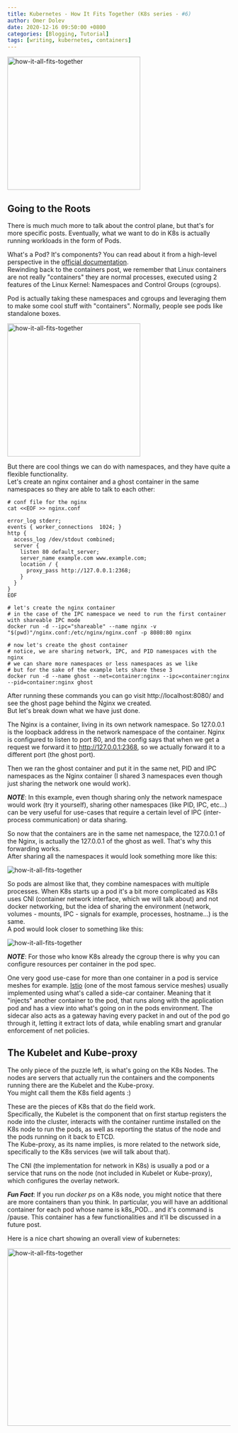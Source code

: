 ```yaml
---
title: Kubernetes - How It Fits Together (K8s series - #6)
author: Omer Dolev
date: 2020-12-16 09:50:00 +0800
categories: [Blogging, Tutorial]
tags: [writing, kubernetes, containers]
---
```


<img src="/assets/img/how-it-all-fits-together-1.png" alt="how-it-all-fits-together" align="middle" height="300"/>

## Going to the Roots

There is much much more to talk about the control plane, but that's for more specific posts. Eventually, what we want to do in K8s is actually running workloads in the form of Pods.

What's a Pod? It's components? You can read about it from a high-level perspective in the [official documentation](https://kubernetes.io/docs/concepts/workloads/pods/).  
Rewinding back to the containers post, we remember that Linux containers are not really "containers" they are normal processes, executed using 2 features of the Linux Kernel: Namespaces and Control Groups (cgroups).

Pod is actually taking these namespaces and cgroups and leveraging them to make some cool stuff with "containers". Normally, people see pods like standalone boxes.

<img src="/assets/img/how-it-all-fits-together-2.png" alt="how-it-all-fits-together" align="middle" height="300" />

But there are cool things we can do with namespaces, and they have quite a flexible functionality.  
Let's create an nginx container and a ghost container in the same namespaces so they are able to talk to each other:

```
# conf file for the nginx
cat <<EOF >> nginx.conf

error_log stderr;
events { worker_connections  1024; }
http {
  access_log /dev/stdout combined;
  server {
    listen 80 default_server;
    server_name example.com www.example.com;
    location / {
      proxy_pass http://127.0.0.1:2368;
    }
  }
}
EOF

# let's create the nginx container
# in the case of the IPC namespace we need to run the first container with shareable IPC mode
docker run -d --ipc="shareable" --name nginx -v "$(pwd)"/nginx.conf:/etc/nginx/nginx.conf -p 8080:80 nginx

# now let's create the ghost container
# notice, we are sharing network, IPC, and PID namespaces with the nginx
# we can share more namespaces or less namespaces as we like
# but for the sake of the example lets share these 3
docker run -d --name ghost --net=container:nginx --ipc=container:nginx --pid=container:nginx ghost
```

After running these commands you can go visit http://localhost:8080/ and see the ghost page behind the Nginx we created.  
But let's break down what we have just done.

The Nginx is a container, living in its own network namespace. So 127.0.0.1 is the loopback address in the network namespace of the container.
Nginx is configured to listen to port 80, and the config says that when we get a request we forward it to http://127.0.0.1:2368, so we actually forward it to a different port (the ghost port).

Then we ran the ghost container and put it in the same net, PID and IPC namespaces as the Nginx container (I shared 3 namespaces even though just sharing the network one would work).

**_NOTE_**: In this example, even though sharing only the network namespace would work (try it yourself), sharing other namespaces (like PID, IPC, etc...) can be very useful for use-cases that require a certain level of IPC (inter-process communication) or data sharing.

So now that the containers are in the same net namespace, the 127.0.0.1 of the Nginx, is actually the 127.0.0.1 of the ghost as well. That's why this forwarding works.  
After sharing all the namespaces it would look something more like this:

<img src="/assets/img/how-it-all-fits-together-3.png" alt="how-it-all-fits-together" align="middle" />

So pods are almost like that, they combine namespaces with multiple processes. When K8s starts up a pod it's a bit more complicated as K8s uses CNI (container network interface, which we will talk about) and not docker networking, but the idea of sharing the environment (network, volumes - mounts, IPC - signals for example, processes, hostname...) is the same.  
A pod would look closer to something like this:

<img src="/assets/img/how-it-all-fits-together-4.png" alt="how-it-all-fits-together" align="middle" />

**_NOTE_**: For those who know K8s already the cgroup there is why you can configure resources per container in the pod spec.

One very good use-case for more than one container in a pod is service meshes for example. [Istio](https://istio.io/) (one of the most famous service meshes) usually implemented using what's called a side-car container.
Meaning that it "injects" another container to the pod, that runs along with the application pod and has a view into what's going on in the pods environment. The sidecar also acts as a gateway having every packet in and out of the pod go through it, letting it extract lots of data, while enabling smart and granular enforcement of net policies.

## The Kubelet and Kube-proxy

The only piece of the puzzle left, is what's going on the K8s Nodes. The nodes are servers that actually run the containers and the components running there are the Kubelet and the Kube-proxy.  
You might call them the K8s field agents :)

These are the pieces of K8s that do the field work.  
Specifically, the Kubelet is the component that on first startup registers the node into the cluster, interacts with the container runtime installed on the K8s node to run the pods, as well as reporting the status of the node and the pods running on it back to ETCD.  
The Kube-proxy, as its name implies, is more related to the network side, specifically to the K8s services (we will talk about that).

The CNI (the implementation for network in K8s) is usually a pod or a service that runs on the node (not included in Kubelet or Kube-proxy), which configures the overlay network.

**_Fun Fact_**: If you run *docker ps* on a K8s node, you might notice that there are more containers than you think. In particular, you will have an additional container for each pod whose name is k8s_POD... and it's command is /pause. This container has a few functionalities and it'll be discussed in a future post. 

Here is a nice chart showing an overall view of kubernetes:

<img src="/assets/img/how-it-all-fits-together-5.png" alt="how-it-all-fits-together" align="middle" height="400" width="800" />
